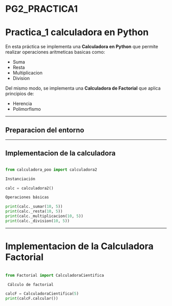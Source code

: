 # PG2_PRACTICA1
# **Practica_1  calculadora en Python**

En esta práctica se implementa una **Calculadora en Python** que permite realizar operaciones aritmeticas basicas como:

- Suma
- Resta
- Multiplicacion
- Division

Del mismo modo, se implementa una **Calculadora de Factorial** que aplica principios de:

- Herencia 
- Polimorfismo

---

## Preparacion del entorno

---

## Implementacion de la calculadora

```Python

from calculadora_poo import calculadora2

Instanciación

calc = calculadora2()

Operaciones básicas

print(calc._sumar(10, 5))
print(calc._resta(10, 5))
print(calc._multiplicacion(10, 5))
print(calc._division(10, 5))

```

---

# Implementacion de la Calculadora Factorial

```Python

from Factorial import CalculadoraCientifica

 Cálculo de factorial

calcF = CalculadoraCientifica(5)
print(calcF.calcular())

```

